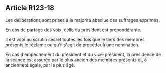 ## Article R123-18

Les délibérations sont prises à la majorité absolue des suffrages exprimés.

En cas de partage des voix, celle du président est prépondérante.

Il est voté au scrutin secret toutes les fois que le tiers des membres présents le réclame ou qu'il s'agit de
procéder à une nomination.

En cas d'empêchement du président et du vice-président, la présidence de la séance est assurée par le plus
ancien des membres présents et, à ancienneté égale, par le plus âgé.



